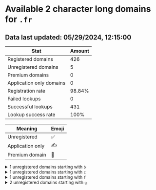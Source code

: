 # Available 2 character long domains for `.fr`

## Data last updated: 05/29/2024, 12:15:00

|Stat|Amount|
|--|--|
|Registered domains|426|
|Unregistered domains|5|
|Premium domains|0|
|Application only domains|0|
|Registration rate|98.84%|
|Failed lookups|0|
|Successful lookups|431|
|Lookup success rate|100%|


|Meaning|Emoji|
|--|--|
|Unregistered|:white_check_mark:|
|Application only|:writing_hand:|
|Premium domain|:gem:|

<details>
<summary>1 unregistered domains starting with <bold><code>b</code></bold></summary>

|Type|Domain|
|--|--|
|:white_check_mark:|`bl.fr`|
</details>
<details>
<summary>1 unregistered domains starting with <bold><code>c</code></bold></summary>

|Type|Domain|
|--|--|
|:white_check_mark:|`co.fr`|
</details>
<details>
<summary>1 unregistered domains starting with <bold><code>f</code></bold></summary>

|Type|Domain|
|--|--|
|:white_check_mark:|`fr.fr`|
</details>
<details>
<summary>2 unregistered domains starting with <bold><code>g</code></bold></summary>

|Type|Domain|
|--|--|
|:white_check_mark:|`gf.fr`|
|:white_check_mark:|`gp.fr`|
</details>